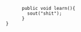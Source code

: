 
 ``` new Student(){
            public void learn(){
              sout("shit");
            }
      }
```
